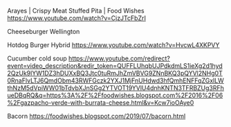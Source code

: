 Arayes | Crispy Meat Stuffed Pita | Food Wishes
https://www.youtube.com/watch?v=CjzJTcFbZrI

Cheeseburger Wellington



Hotdog Burger Hybrid
https://www.youtube.com/watch?v=HvcwL4XKPVY

Cucumber cold soup
https://www.youtube.com/redirect?event=video_description&redir_token=QUFFLUhqbUJPdkdmLS1ieXg2d1hyd2QzUk9lYW1DZ3hDUXxBQ3Jtc0tuRmJhZmVBVG9ZNnBKQ3pQYVl2NHg0T0RnaFlvLTJ6QmdObm43RWFGczk2YXJ1MjFnUHdwd3hfQmhENFFqZGxlLWthNzM5dVpiWW01bTdvbXJnSGg2YTVOT19YVlU4dnhKNTN3TFRBZUg3RFhueDBqRQ&q=https%3A%2F%2Ffoodwishes.blogspot.com%2F2016%2F06%2Fgazpacho-verde-with-burrata-cheese.html&v=Kcw7ioOAye0

Bacorn
https://foodwishes.blogspot.com/2019/07/bacorn.html
